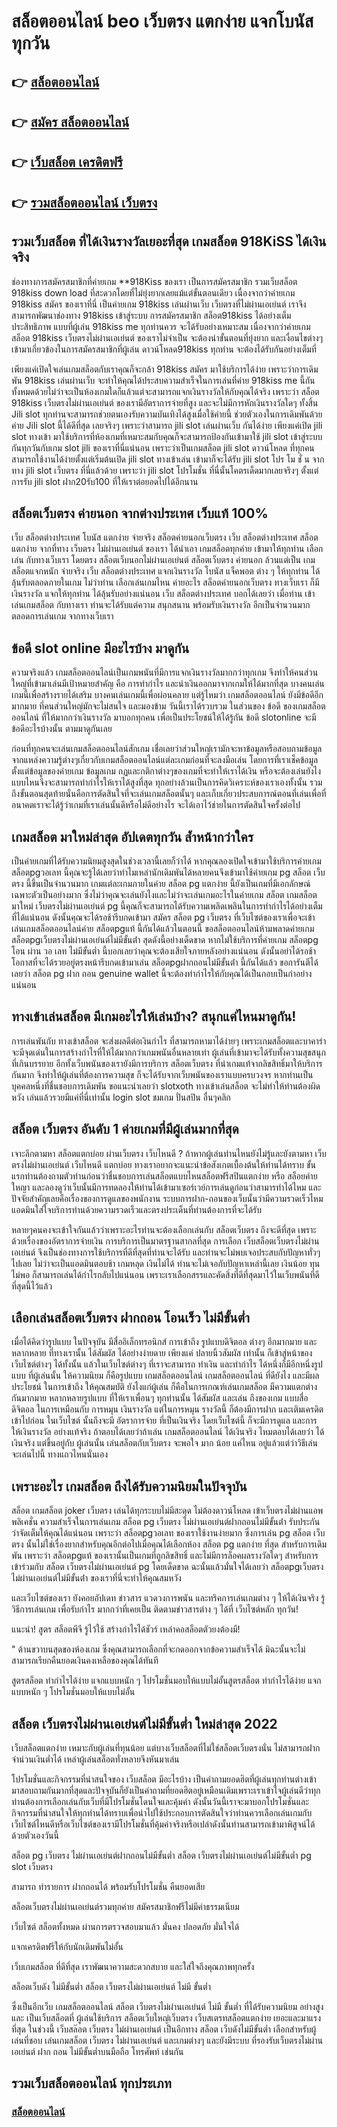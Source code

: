 # สล็อตออนไลน์ beo เว็บตรง แตกง่าย แจกโบนัสทุกวัน

## 👉 [สล็อตออนไลน์](https://bit.ly/3fKDprD)
## 👉 [สมัคร สล็อตออนไลน์](https://bit.ly/3fKDprD)
## 👉 [เว็บสล็อต เครดิตฟรี](https://bit.ly/3fKDprD)
## 👉 [รวมสล็อตออนไลน์ เว็บตรง](https://bit.ly/3fKDprD)

## รวมเว็บสล็อต ที่ได้เงินรางวัลเยอะที่สุด เกมสล็อต 918KiSS ได้เงินจริง

ช่องทางการสมัครสมาชิกที่ค่ายเกม **918Kiss ของเรา เป็นการสมัครสมาชิก รวมเว็บสล็อต 918kiss down load ที่สะดวกโดยที่ไม่ยุ่งยากเลยแม้แต่ขั้นตอนเดียว เนื่องจากว่าค่ายเกม 918kiss สมัคร ของเราที่นี่ เป็นค่ายเกม 918kiss เล่นผ่านเว็บ เว็บตรงที่ไม่ผ่านเอเย่นต์ เราจึงสามารถพัฒนาช่องทาง 918kiss เข้าสู่ระบบ การสมัครสมาชิก สล็อต918kiss ได้อย่างเต็มประสิทธิภาพ แบบที่ผู้เล่น 918kiss me ทุกท่านควร จะได้รับอย่างเหมาะสม เนื่องจากว่าค่ายเกม สล็อต 918kiss เว็บตรงไม่ผ่านเอเย่นต์ ของเราไม่จำเป็น จะต้องนำขั้นตอนที่ยุ่งยาก และเงื่อนไขต่างๆ เข้ามาเกี่ยวข้องในการสมัครสมาชิกที่ผู้เล่น ดาวน์โหลด918kiss ทุกท่าน จะต้องได้รับกันอย่างเต็มที่


เพียงแค่เปิดใจเล่นเกมสล็อตกับเราคุณก็จะกล้า 918kiss สมัคร มาใช้บริการได้ง่าย เพราะว่าการเดิมพัน 918kiss เล่นผ่านเว็บ จะทำให้คุณได้ประสบความสำเร็จในการเล่นที่ค่าย 918kiss me นี้กันทั้งหมดด้วยไม่ว่าจะเป็นห้องเกมใดก็แล้วแต่จะสามารถแจกเงินรางวัลให้กับคุณได้จริง เพราะว่า สล็อต 918kiss เว็บตรงไม่ผ่านเอเย่นต์ ของเรามีอัตราการจ่ายที่สูง และจะไม่มีการหักเงินรางวัลใดๆ ทั้งสิ้น Jili slot ทุกท่านจะสามารถช่วยตนเองรับความบันเทิงได้สูงเมื่อใช้ค่ายนี้ ช่วยตัวเองในการเดิมพันด้วยค่าย Jili slot นี้ได้ดีที่สุด เลยจริงๆ เพราะว่าสามารถ jili slot เล่นผ่านเว็บ กันได้ง่าย เพียงแค่เปิด jili slot ทางเข้า มาใช้บริการที่ห้องเกมที่เหมาะสมกับคุณก็จะสามารถป้องกันเข้ามาใช้ jili slot เข้าสู่ระบบ กันทุกวันกับเกม slot jili ของเราที่นี่แน่นอน เพราะว่าเป็นเกมสล็อต jili slot ดาวน์โหลด ที่ทุกคนสามารถใช้งานได้ง่ายตั้งแต่เริ่มต้นเปิด jili slot ทางเข้าเล่น เข้ามาก็จะได้รับ jili slot โปร โม ชั่ น จากทาง jili slot เว็บตรง ที่นี่แล้วด้วย เพราะว่า jili slot โปรโมชั่น ที่นี่นั้นโคตรเด็ดมากเลยจริงๆ ตั้งแต่การรับ jili slot ฝาก20รับ100 ที่ให้เราต่อยอดไปได้อีกนาน

## สล็อตเว็บตรง ค่ายนอก จากต่างประเทศ เว็บแท้ 100%

เว็บ สล็อตต่างประเทศ โบนัส แตกง่าย จ่ายจริง สล็อตค่ายนอกเว็บตรง เว็บ สล็อตต่างประเทศ สล็อตแตกง่าย จากที่ทาง เว็บตรง ไม่ผ่านเอเย่นต์ ของเรา ได้นำเอา เกมสล็อตทุกค่าย เข้ามาให้ทุกท่าน เลือกเล่น กับทางเว็บเรา โดยตรง สล็อตเว็บนอกไม่ผ่านเอเย่นต์ สล็อตเว็บตรง ค่ายนอก ล้วนแต่เป็น เกมสล็อตแจกหนัก จ่ายจริง เว็บ สล็อตต่างประเทศ แจกเงินรางวัล โบนัส แจ็คพอต ต่าง ๆ ให้ทุกท่าน ได้ลุ้นรับตลอดภายในเกม ไม่ว่าท่าน เลือกเล่นเกมไหน ค่ายอะไร สล็อตค่ายนอกเว็บตรง ทางเว็บเรา ก็มีเงินรางวัล แจกให้ทุกท่าน ได้ลุ้นรับอย่างแน่นอน เว็บ สล็อตต่างประเทศ บอกได้เลยว่า เมื่อท่าน เข้าเล่นเกมสล็อต กับทางเรา ท่านจะได้รับแต่ความ สนุกสนาน พร้อมรับเงินรางวัล อีกเป็นจำนวนมาก ตลอดการเล่นเกม จากทางเว็บเรา

## ข้อดี slot online มีอะไรบ้าง มาดูกัน

ความจริงแล้ว เกมสล็อตออนไลน์เป็นเกมพนันที่มีการแจกเงินรางวัลมากกว่าทุกเกม จึงทำให้คนส่วนใหญ่ที่เข้ามาเล่นมีเป้าหมายสำคัญ คือ การทำกำไร และนำเงินออกมาจากเกมให้ได้มากที่สุด บางคนเล่นเกมนี้เพื่อสร้างรายได้เสริม บางคนเล่นเกมนี้เพื่อผ่อนคลาย แต่รู้ไหมว่า เกมสล็อตออนไลน์ ยังมีข้อดีอีกมากมาย ที่คนส่วนใหญ่มักจะไม่สนใจ และมองข้าม วันนี้เราได้รวบรวม ในส่วนของ ข้อดี ของเกมสล็อตออนไลน์ ที่ให้มากกว่าเงินรางวัล มาบอกทุกคน เพื่อเป็นประโยชน์ให้ได้รู้กัน ข้อดี slotonline จะมีข้อดีอะไรบ้างนั้น ตามมาดูกันเลย

ก่อนที่ทุกคนจะเล่นเกมสล็อตออนไลน์สักเกม เชื่อเลยว่าส่วนใหญ่เรามักจะหาข้อมูลหรือสอบถามข้อมูลจากแหล่งความรู้ต่างๆเกี่ยวกับเกมสล็อตออนไลน์แต่ละเกมก่อนที่จะลงมือเล่น โดยการที่เราเช็คข้อมูลตั้งแต่ข้อมูลของค่ายเกม ข้อมูลเกม กฏและกติกาต่างๆของเกมที่จะทำให้เราได้เงิน หรือจะต้องเล่นยังไงแบบไหนจึงจะสามารถทำกำไรให้เราได้สูงที่สุด ทุกอย่างล้วนเป็นการคิดวิเคราะห์ของเราเองทั้งนั้น รวมถึงขั้นตอนสุดท้ายนั่นคือการตัดสินใจที่จะเล่นเกมสล็อตนั้นๆ และเก็บเกี่ยวประสบการณ์ตอนที่เล่นเพื่อที่อนาคตเราจะได้รู้ว่าเกมที่เราเล่นนั้นดีหรือไม่ดีอย่างไร จะได้เอาไว้ช่ายในการตัดสินใจครั้งต่อไป


##  เกมสล็อต มาใหม่ล่าสุด อัปเดตทุกวัน ล้ำหน้ากว่าใคร

เป็นค่ายเกมที่ได้รับความนิยมสูงสุดในช่วงเวลานี้เลยก็ว่าได้ หากคุณลองเปิดใจเข้ามาใช้บริการค่ายเกม สล็อตpgวอเลท นี้คุณจะรู้ได้เลยว่าทำไมเหล่านักเดิมพันได้หลายคนจึงเข้ามาใช้ค่ายเกม pg สล็อต เว็บตรง นี้ขึ้นเป็นจำนวนมาก เกมแต่ละเกมภายในค่าย สล็อต pg แตกง่าย นี้ยังเป็นเกมที่มีเอกลักษณ์เฉพาะตัวเป็นอย่างมาก ซึ่งไม่ว่าคุณจะเล่นยังไงและไม่ว่าจะเล่นเกมอะไรในค่ายเกม สล็อต เกมสล็อต มาใหม่ เว็บตรงไม่ผ่านเอเย่นต์ pg นี้คุณก็จะสามารถได้รับความเพลิดเพลินในการทำกำไรได้อย่างเต็มที่ได้แน่นอน ดังนั้นคุณจะได้รอช้ารีบกดเข้ามา สมัคร สล็อต pg เว็บตรง ที่เว็บไซต์ของเราเพื่อจะเข้าเล่นเกมสล็อตออนไลน์ค่าย สล็อตpgแท้ นี้กันได้แล้วในตอนนี้ ขอสล็อตออนไลน์ห้ามพลาดค่ายเกม สล็อตpgเว็บตรงไม่ผ่านเอเย่นต์ไม่มีขั้นต่ํา สุดดังนี้อย่างเด็ดขาด หากไม่ใช้บริการที่ค่ายเกม สล็อตpg โอน ผ่าน วอ เลท ไม่มีขั้นต่ำ นี้บอกเลยว่าคุณจะต้องเสียใจภายหลังอย่างแน่นอน ดังนั้นอย่าได้รอช้าโอกาสที่จะได้รวยอยู่ตรงหน้ารีบกดเข้ามาเล่น สล็อตpgฝากถอนไม่มีขั้นต่ํา นี้กันได้แล้ว ขอการันตีได้เลยว่า สล็อต pg ฝาก ถอน genuine wallet นี้จะต้องทำกำไรให้กับคุณได้เป็นกอบเป็นกำอย่างแน่นอน


## ทางเข้าเล่นสล็อต มีเกมอะไรให้เล่นบ้าง? สนุกแค่ไหนมาดูกัน!

การเล่นพันกับ ทางเข้าสล็อต จะส่งผลดีต่อเงินกำไร ที่สามารถหามาได้ง่ายๆ เพราะเกมสล็อตและบาคาร่า จะมีจุดเด่นในการสร้างกำไรที่ให้ได้มากกว่าเกมพนันอื่นหลายเท่า ผู้เล่นที่เข้ามาจะได้รับทั้งความสุขสนุกที่เกินบรรยาย อีกทั้งเว็บพนันของเรายังมีการบริการ สล็อตเว็บตรง ที่นำเกมแท้จากลิขสิทธิ์มาให้บริการกันมาก จึงทำให้ผู้เล่นที่ต้องการความสุข ก็จะได้รับจากเว็บพนันของเราแบบครบวงจร หากท่านเป็นบุคคลหนึ่งที่ชื่นชอบการเดิมพัน ขอแนะนำเลยว่า slotxoth ทางเข้าเล่นสล็อต จะไม่ทำให้ท่านต้องผิดหวัง เล่นแล้วรวยมีแค่ที่นี่เท่านั้น login slot ชมเกม ปั่นสปิน อื่นๆคลิก


## สล็อต เว็บตรง อันดับ 1 ค่ายเกมที่มีผู้เล่นมากที่สุด

เจาะลึกตามหา สล็อตแตกบ่อย ผ่านเว็บตรง เว็บไหนดี ? ถ้าหากผู้เล่นท่านไหนยังไม่รู้และยังตามหา เว็บตรงไม่ผ่านเอเย่นต์ เว็บไหนดี แตกบ่อย ทางเราอยากจะแนะนำข้อสังเกตเบื้องต้นให้ท่านได้ทราบ ขั้นแรกท่านต้องถามตัวท่านก่อนว่าชื่นชอบการเล่นสล็อตแบบไหนสล็อตฟรีสปินแตกง่าย หรือ สล็อยค่ายใหญา และลองดูว่าเว็บนั้นมีการทดลองให้ท่านได้เข้ามาเซอร์เวย์การเล่นดูก่อนว่าสามารทำได้ไหม และปัจจัยสำคัญเลยคือเรื่องของการดูแลของพนักงาน ระบบการฝาก-ถอนของเว็บนั้นว่ามีความรวดเร็วไหม แอดมินใส่ใจบริการท่านด้วยความรวดเร็วและตรงประเด็นที่ท่านต้องการที่จะได้รับ

หลายๆคนคงจะเข้าใจกันแล้วว่าเพราะอะไรท่านจะต้องเลือกเล่นกับ สล็อตเว็บตรง ถึงจะดีที่สุด เพราะด้วยเรื่องของอัตราการจ่ายเงิน การบริการเป็นมาตรฐานสากลที่สุด การเลือก เว็บสล็อตเว็บตรงไม่ผ่านเอเย่นต์ จึงเป็นช่องทางการใช้บริการที่ดีที่สุดที่ท่านจะได้รับ และท่านจะไม่พบเจอประสบกับปัญหาทั่วๆไปเลย ไม่ว่าจะเป็นแอดมินตอบช้า เกมหลุด เงินไม่ได้ ท่านจะไม่เจอกับปัญหาเหล่านี้เลย เงินน้อย ทุนไม่พอ ก็สามารถเล่นได้กำไรกลับไปแน่นอน เพราะเราเลือกสรรและคัดสิ่งที่ดีที่สุดมาไว้ในเว็บพนันที่ดีที่สุดนี้ไว้แล้ว

## เลือกเล่นสล็อตเว็บตรง ฝากถอน โอนเร็ว ไม่มีขั้นต่ำ


เมื่อได้คิดว่ารูปแบบ ในปัจจุบัน มีสื่ออิเล็กทรอนิกส์ การเข้าถึง รูปแบบดิจิตอล ต่างๆ อีกมากมาย และหลากหลาย ที่ทางเรานั้น ได้สัมผัส ได้อย่างง่ายดาย เพียงแค่ ปลายนิ้วสัมผัส เท่านั้น ก็เข้าสู่หน้าของเว็บไซต์ต่างๆ ได้ทั้งนั้น แล้วในเว็บไซต์ต่างๆ ที่เราจะสามารถ ทำเงิน และทำกำไร ได้หนึ่งก็มีอีกหนึ่งรูปแบบ ที่ผู้เล่นนั้น ให้ความนิยม ก็คือรูปแบบ เกมสล็อตออนไลน์ เกมสล็อตออนไลน์ ที่ดียังไง และมีผลประโยชน์ ในการเข้าถึง ให้คุณสมบัติ ยังไงแก่ผู้เล่น ก็คือในการเกณฑ์เล่นเกมสล็อต มีความแตกต่าง กันมากมาย หลากหลายรูปแบบ ที่ให้เราเพื่อนๆ ทุกท่านนั้น ได้สัมผัส และเล่น ถึงของเกม แบบสื่อดิจิตอล ในการเหมือนกับ การหมุน เงินรางวัล แต่ในการหมุน รางวัลนี้ ก็ต้องมีการฝาก และเติมเครดิต เข้าไปก่อน ในเว็บไซต์ นั้นถึงจะมี อัตราการจ่าย ที่เป็นเงินจริง โดยเว็บไซต์นี้ ก็จะมีการดูแล และการ ให้เงินรางวัล อย่างแท้จริง ถ้าตอบได้เลยว่าถ้าเล่น เกมสล็อตออนไลน์ ได้เงินจริง ไหมตอบได้เลยว่า ได้เงินจริง แต่ขึ้นอยู่กับ ผู้เล่นนั้น เล่นสล็อตกับเว็บตรง จะพอใจ มาก น้อย แค่ไหน อยู่แล้วแต่ว่าวิธีเล่น จะเล่นไปนี้ ทางแถวไหนนั่นเอง


##  เพราะอะไร เกมสล็อต ถึงได้รับความนิยมในปัจจุบัน

สล็อต เกมสล็อต joker เว็บตรง เล่นได้ทุกระบบไม่มีสะดุด ไม่ต้องดาวน์โหลด เข้าเว็บตรงไม่ผ่านแอพพลิเคชั่น  ความสำเร็จในการเล่นเกม สล็อต pg เว็บตรง ไม่ผ่านเอเย่นต์ฝากถอนไม่มีขั้นต่ํา รับประกันว่าจัดเต็มให้คุณได้แน่นอน เพราะว่า สล็อตpgวอเลท ของเราใช้งานง่ายมาก ซึ่งการเล่น pg สล็อต เว็บตรง นั้นไม่ใช่เรื่องยากสำหรับคุณอีกต่อไปเมื่อคุณได้เลือกห้อง สล็อต pg แตกง่าย ที่สุด สำหรับการเดิมพัน เพราะว่า สล็อตpgแท้ ของเรานั้นเป็นเกมที่ถูกลิขสิทธิ์ และไม่มีการล็อคผลรางวัลใดๆ สำหรับการเข้าร่วมกับ สล็อต เว็บตรงไม่ผ่านเอเย่นต์ pg โดยเด็ดขาด ฉะนั้นแล้วมั่นใจได้เลยว่า สล็อตpgเว็บตรงไม่ผ่านเอเย่นต์ไม่มีขั้นต่ํา ของเราที่นี่จะทำให้คุณสมหวัง

และเว็บไซต์ของเรา ยังคอยอัปเดท ข่าวสาร แวดวงการพนัน และทริคการเล่นเกมต่าง ๆ ให้ได้เงินจริง รู้วิธีการเล่นเกม เพื่อรับกำไร มากกว่าที่เคยเป็น ติดตามข่าวสารต่าง ๆ ได้ที่ เว็บไซต์หลัก ทุกวัน!

แนะนำ! สูตร สล็อตพีจี รู้ไว้ใช้ สร้างกำไรได้ชัวร์ เหล่าคอสล็อตตัวยงต้องมี!

" ด้านขวาบนสุดของห้องเกม ซึ่งคุณสามารถเลือกที่จะกดออกจากข้อความสำเร็จได้ มิฉะนั้นจะไม่สามารถเรียกคืนยอดเงินคงเหลือของคุณได้ทันที

สูตรสล็อต ทำกำไรได้ง่าย แจกแบบหนัก ๆ โปรโมชั่นมอบให้แบบไม่อั้นสูตรสล็อต ทำกำไรได้ง่าย แจกแบบหนัก ๆ โปรโมชั่นมอบให้แบบไม่อั้น


##  สล็อต เว็บตรงไม่ผ่านเอเย่นต์ไม่มีขั้นต่ำ ใหม่ล่าสุด 2022

เว็บสล็อตแตกง่าย เหมาะกับผู้เล่นที่ทุนน้อย แต่บางเว็บสล็อตที่ไม่ใช่สล็อตเว็บตรงนั่น ไม่สามารถฝากจำน่วนเงินต่ำได้ เหล่าผู้เล่นสล็อตทั่งหลายจึงหันมาเล่น

โปรโมชั่นและกิจกรรมที่น่าสนใจของ เว็บสล็อต มีอะไรบ้าง เป็นคำถามยอดฮิตที่ผู้เล่นทุกท่านต่างเข้ามาสอบถามกันมากที่สุดและปัจจุบันก็ยังเป็นคำถามที่ยอดฮิตอยู่เหมือนเดิมเพราะเราเข้าใจผู้เล่นดีว่าทุกท่านต้องการเลือกเล่นกับเว็บที่มีโปรโมชั่นโดนใจและคุ้มค่า ดังนั้นวันนี้เราจะมาบอกโปรโมชั่นและกิจกรรมที่น่าสนใจให้ทุกท่านได้ทราบเพื่อนำไปใช้ประกอบการตัดสินใจว่าท่านควรเลือกเล่นเกมกับเว็บไซต์ไหนดีหรือเว็บไซต์ของเรามีโปรโมชั่นที่คุ้มค่าจริงหรือเปล่าดังนั้นท่านสามารถเข้ามาพิสูจน์ได้ด้วยตัวเองวันนี้

สล็อต pg เว็บตรง ไม่ผ่านเอเย่นต์ฝากถอนไม่มีขั้นต่ำ สล็อต เว็บตรงไม่ผ่านเอเย่นต์ไม่มีขั้นต่ำ pg slot เว็บตรง

สามารถ ทำรายการ ฝากถอนได้ พร้อมรับโปรโมชั่น คืนยอดเสีย

สล็อตเว็บตรงไม่ผ่านเอเย่นต์รวมทุกค่าย สมัครสมาชิกฟรีไม่มีค่าธรรมเนียม

เว็บไซต์ สล็อตทั้งหมด ผ่านการตรวจสอบมาแล้ว มั่นคง ปลอดภัย มั่นใจได้

แจกเครดิตฟรีให้กับนักเดิมพันไม่อั้น

เว็บเกมสล็อต ที่ดีที่สุด เราพัฒนาความสะดวกสบาย และใส่ใจถึงคุณภาพทุกครั้ง

สล็อตเว็บดัง ไม่มีขั้นต่ำ สล็อต เว็บตรงไม่ผ่านเอเย่นต์ ไม่มี ขั้นต่ำ

ซึ่งเป็นอีกเว็บ เกมสล็อตออนไลน์ สล็อต เว็บตรงไม่ผ่านเอเย่นต์ ไม่มี ขั้นต่ำ ที่ได้รับความนิยม อย่างสูงและ เป็นเว็บสล็อตที่ ผู้เล่นใช้บริการ สล็อตเว็บใหญ่เว็บตรง เว็บสเตรทสล็อตแตกง่าย เยอะและมาแรงที่สุด ในช่วงนี้ เว็บสล๊อต เว็บตรง ไม่ผ่านเอเย่นต์ เป็นอีกทาง สล็อต เว็บดังไม่มีขั้นต่ำ เลือกสำหรับผู้เล่นที่ชอบ เล่นเกมสล็อต เว็บตรง ไม่ผ่านเอเย่นต์ และเกมต่างๆ และยังมีระบบ ที่รองรับเว็บตรงไม่ผ่าน เอเย่นต์ ฝาก ถอน ไม่มีขั้นต่ำบนมือถือ โทรศัพท์ เช่นกัน


## รวมเว็บสล็อตออนไลน์ ทุกประเภท

### [สล็อตออนไลน์](https://atom.io/themes/)
